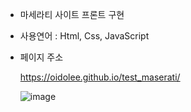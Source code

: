- 마세라티 사이트 프론트 구현
- 사용연어 : Html, Css, JavaScript

- 페이지 주소
  
  https://oidolee.github.io/test_maserati/

  ![image](https://github.com/oidolee/test_maserati/assets/85022962/08e17bb3-1c16-4f9e-89e7-27841b063848)  
